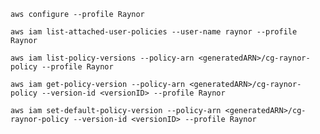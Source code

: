 `aws configure --profile Raynor`

`aws iam list-attached-user-policies --user-name raynor --profile Raynor`

`aws iam list-policy-versions --policy-arn <generatedARN>/cg-raynor-policy --profile Raynor`

`aws iam get-policy-version --policy-arn <generatedARN>/cg-raynor-policy --version-id <versionID> --profile Raynor`

`aws iam set-default-policy-version --policy-arn <generatedARN>/cg-raynor-policy --version-id <versionID> --profile Raynor`
